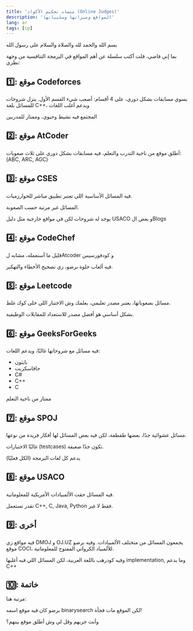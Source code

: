 ```yaml
---
title: 'منصات تحكيم الأكواد (Online Judges)'
description: 'المواقع وميزاتها وسلبياتها'
lang: ar
tags: [cp]
---
```

بسم الله والحمد لله والصلاة والسلام على رسول الله


بما إني فاضي، قلت أكتب سلسلة عن أهم المواقع في البرمجة التنافسية من وجهة نظري:

## 1️⃣: موقع Codeforces
يسوي مسابقات بشكل دوري، على 4 أقسام: أصعب شيء القسم الأول.
ينزل شروحات للمسائل بلغة C++، ويدعم أغلب اللغات

المجتمع فيه نشيط وحيوي، وممتاز للمدربين

## 2️⃣: موقع AtCoder
أطلق موقع من ناحية التدرب والتعلم، فيه مسابقات بشكل دوري على ثلاث صعوبات: (ABC, ARC, AGC)

## 3️⃣: موقع CSES
فيه المسائل الأساسية اللي تعتبر تطبيق مباشر للخوارزميات.

المسائل غير مرتبة حسب الصعوبة.

يوجد له شروحات لكن في مواقع خارجية مثل دليل USACO و بعض الBlogs

## 4️⃣: موقع CodeChef
قليل ما أستعمله، مشابه لAtcoder و كودفورسيس

فيه ألعاب حلوة برضو، زي تصحيح الأخطاء والتهكير.

## 5️⃣: موقع Leetcode
مسائل بصعوباتها، يعتبر مصدر تعليمي، يعلمك وش الاختبار اللي خلى كوك غلط.

بشكل أساسي هو أفضل مصدر للاستعداد للمقابلات الوظيفية.

## 6️⃣: موقع GeeksForGeeks
فيه مسائل مع شروحاتها غالبًا، ويدعم اللغات:
  
- بايثون
- جافاسكربت
- C#
- C++
- C

ممتاز من ناحية التعلم

## 7️⃣: موقع SPOJ
مسائل عشوائية جدًا، بعضها طقطقة، لكن فيه بعض المسائل لها أفكار فريدة من نوعها.

غالبًا الاختبارات (testcases) تكون جدًا ضعيفة.
	
يدعم كل لغات البرمجة (الكل فعليًا)

## 8️⃣: موقع USACO
فيه المسائل حقت الألمبيادات الأمريكية للمعلوماتية.

تقدر تستعمل C++, C, Java, Python فقط لا غير.


## 9️⃣: أخرى
فيه مواقع زي DMOJ و OJ.UZ يجمعون المسائل من متختلف الألمبيادات.
وفيه برضو موقع COCI، للألمبياد الكرواتي المفتوح للمعلوماتية.

وفيه كودرهب باللغة العربية، لكن المسائل اللي فيه أغلبها implementation, وما يدعم C++

## 🔟: خاتمة
مرتبة هنا:

برضو كان فيه موقع اسمه binarysearch لكن الموقع مات فجأة!

وأنت جربهم وقل لي وش أطلق موقع بينهم؟
